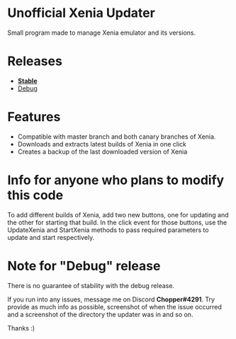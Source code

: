 # Unofficial Xenia Updater
Small program made to manage Xenia emulator and its versions.

# Releases

* [**Stable**](https://github.com/Chopper1337/XeniaUpdater/raw/main/bin/Release/XeniaUpdater.exe)
* [Debug](https://github.com/Chopper1337/XeniaUpdater/raw/main/bin/Debug/XeniaUpdater.exe)

# Features

* Compatible with master branch and both canary branches of Xenia.
* Downloads and extracts latest builds of Xenia in one click
* Creates a backup of the last downloaded version of Xenia

# Info for anyone who plans to modify this code

To add different builds of Xenia, add two new buttons, one for updating and the other for starting that build. In the click event for those buttons, use the UpdateXenia and StartXenia methods to pass required parameters to update and start respectively.

# Note for "Debug" release

There is no guarantee of stability with the debug release.

If you run into any issues, message me on Discord **Chopper#4291**.
Try provide as much info as possible, screenshot of when the issue occurred and a screenshot of the directory the updater was in and so on.

Thanks :)
